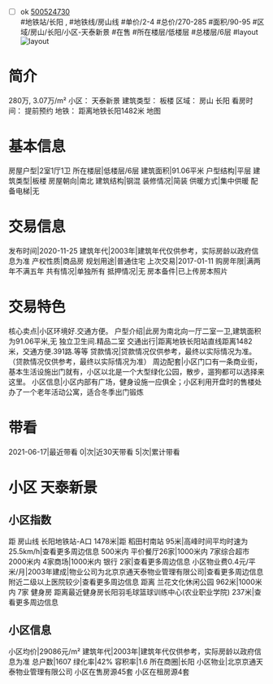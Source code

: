 - [ ] ok [500524730](https://bj.5i5j.com/ershoufang/500524730.html)  
 #地铁站/长阳 ,  #地铁线/房山线
#单价/2-4 #总价/270-285 #面积/90-95   #区域/房山/长阳/小区-天泰新景 #在售 #所在楼层/低楼层 #总楼层/6层 #layout 
![layout](http://image2.5i5j.com//group2/M00/D3/E2/CgqJNF4fvLeAE0LbAAD2x9rVo4k654.jpg_P5.jpg) 
# 简介 
 280万,  3.07万/m² 
小区： 天泰新景
建筑类型： 板楼
区域： 房山 长阳
看房时间： 提前预约
地铁： 距离地铁长阳1482米 地图
# 基本信息 
 房屋户型|2室1厅1卫
所在楼层|低楼层/6层
建筑面积|91.06平米
户型结构|平层
建筑类型|板楼
房屋朝向|南北
建筑结构|钢混
装修情况|简装
供暖方式|集中供暖
配备电梯|无
# 交易信息 
 发布时间|2020-11-25
建筑年代|2003年|建筑年代仅供参考，实际房龄以政府信息为准
产权性质|商品房
规划用途|普通住宅
上次交易|2017-01-11
购房年限|满两年不满五年
共有情况|单独所有
抵押情况|无
房本备件|已上传房本照片
# 交易特色 
 核心卖点|小区环境好.交通方便。
户型介绍|此房为南北向一厅二室一卫,建筑面积为91.06平米,无  独立卫生间.精品二室
交通出行|距离地铁长阳站直线距离1482米，交通方便.391路.等等
贷款情况|贷款情况仅供参考，最终以实际情况为准。（贷款情况仅供参考，最终以实际情况为准）
周边配套|小区门口有一条商业街，基本生活设施出门就有，小区以北是一个大型绿化公园，散步，遛狗都可以选择来这里。
小区信息|小区内部有广场，健身设施一应俱全；小区利用开盘时的售楼处办了一个老年活动公寓，适合冬季出门锻炼
# 带看 
 2021-06-17|最近带看	 0|次|近30天带看	 5|次|累计带看
# 小区 天泰新景
## 小区指数 
 距 房山线 长阳地铁站-A口 1478米|距 稻田村南站 95米|高峰时间平均时速为25.5km/h|查看更多周边信息
500米内 平价餐厅26家|1000米内 7家综合超市
2000米内 4家商场|1000米内 银行 2家|查看更多周边信息
小区物业费0.4元/平米/月|2003年建成|物业公司为北京京通天泰物业管理有限公司|查看更多周边信息
附近二级以上医院较少|查看更多周边信息
距离 兰花文化休闲公园 962米|1000米内 7家 健身房
距离最近健身房长阳羽毛球篮球训练中心(农业职业学院) 237米|查看更多周边信息
## 小区信息 
 小区均价|29086元/m²
建筑年代|2003年|建筑年代仅供参考，实际房龄以政府信息为准
总户数|1607
绿化率|42%
容积率|1.6
所在商圈|长阳
小区物业|北京京通天泰物业管理有限公司
小区在售房源45套
小区在租房源4套
